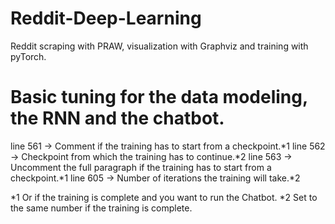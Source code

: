 # Reddit-Deep-Learning
Reddit scraping with PRAW, visualization with Graphviz and training with pyTorch.


# Basic tuning for the data modeling, the RNN and the chatbot.

line 561 -> Comment if the training has to start from a checkpoint.*1
line 562 -> Checkpoint from which the training has to continue.*2
line 563 -> Uncomment the full paragraph if the training has to start from a checkpoint.*1
line 605 -> Number of iterations the training will take.*2


*1 Or if the training is complete and you want to run the Chatbot.
*2 Set to the same number if the training is complete.
